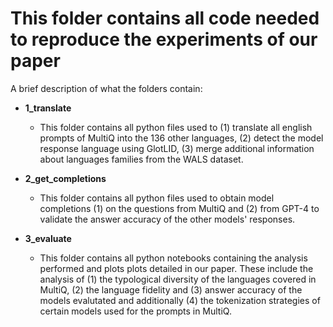 # This folder contains all code needed to reproduce the experiments of our paper

A brief description of what the folders contain:

- **1_translate**
  - This folder contains all python files used to (1) translate all english prompts of MultiQ into the 136 other languages, (2) detect the model response language using GlotLID, (3) merge additional information about languages families from the WALS dataset.
   
- **2_get_completions**
  - This folder contains all python files used to obtain model completions (1) on the questions from MultiQ and (2) from GPT-4 to validate the answer accuracy of the other models' responses.

- **3_evaluate**
  - This folder contains all python notebooks containing the analysis performed and plots plots detailed in our paper. These include the analysis of (1) the typological diversity of the languages covered in MultiQ, (2) the language fidelity and (3) answer accuracy of the models evalutated and additionally (4) the tokenization strategies of certain models used for the prompts in MultiQ.

